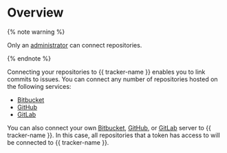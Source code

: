 # Overview

{% note warning %}

Only an [administrator](../role-model.md) can connect repositories.

{% endnote %}

Connecting your repositories to {{ tracker-name }} enables you to link commits to issues. You can connect any number of repositories hosted on the following services:

* [Bitbucket](bitbucket.md#repo)
* [GitHub](github.md#repo)
* [GitLab](gitlab.md#repo)

You can also connect your own [Bitbucket](bitbucket.md#on-premise), [GitHub](github.md#on-premise), or [GitLab](gitlab.md#on-premise) server to {{ tracker-name }}. In this case, all repositories that a token has access to will be connected to {{ tracker-name }}.
